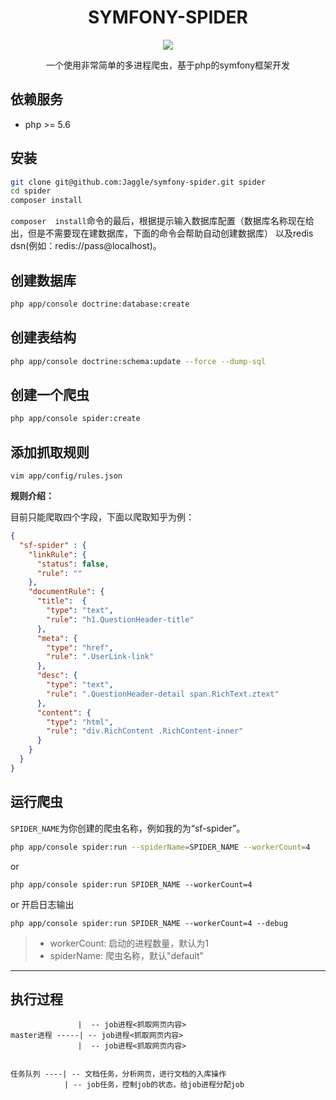 <h1 align="center"> SYMFONY-SPIDER </h1>
<p align="center">
<a href="https://travis-ci.org/Jaggle/symfony-spider"><img src="https://travis-ci.org/Jaggle/symfony-spider.svg?branch=master"></a>
</p>
<p align="center">一个使用非常简单的多进程爬虫，基于php的symfony框架开发</p>

## 依赖服务

- php >= 5.6

## 安装

```bash
git clone git@github.com:Jaggle/symfony-spider.git spider
cd spider 
composer install
```

`composer  install`命令的最后，根据提示输入数据库配置（数据库名称现在给出，但是不需要现在建数据库，下面的命令会帮助自动创建数据库）
以及redis dsn(例如：redis://pass@localhost)。

## 创建数据库

```bash
php app/console doctrine:database:create
```

## 创建表结构
 
```bash
php app/console doctrine:schema:update --force --dump-sql
```

## 创建一个爬虫

```bash
php app/console spider:create
```

## 添加抓取规则

```
vim app/config/rules.json
```

**规则介绍：**

目前只能爬取四个字段，下面以爬取知乎为例：

```json
{
  "sf-spider" : {
    "linkRule": {
      "status": false,
      "rule": ""
    },
    "documentRule": {
      "title":  {
        "type": "text",
        "rule": "h1.QuestionHeader-title"
      },
      "meta": {
        "type": "href",
        "rule": ".UserLink-link"
      },
      "desc": {
        "type": "text",
        "rule": ".QuestionHeader-detail span.RichText.ztext"
      },
      "content": {
        "type": "html",
        "rule": "div.RichContent .RichContent-inner"
      }
    }
  }
}
```

## 运行爬虫

`SPIDER_NAME`为你创建的爬虫名称，例如我的为“sf-spider”。

```bash
php app/console spider:run --spiderName=SPIDER_NAME --workerCount=4 
```

or

```
php app/console spider:run SPIDER_NAME --workerCount=4 
```

or 开启日志输出

```
php app/console spider:run SPIDER_NAME --workerCount=4 --debug
```

> - workerCount: 启动的进程数量，默认为1
> - spiderName: 爬虫名称，默认"default"

-----

## 执行过程

```
               |  -- job进程<抓取网页内容>
master进程 -----| -- job进程<抓取网页内容>
               |  -- job进程<抓取网页内容>


任务队列 ----| -- 文档任务，分析网页，进行文档的入库操作
            | -- job任务，控制job的状态，给job进程分配job
```

